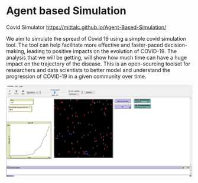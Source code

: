 # Agent based Simulation
 Covid Simulator
https://mittalc.github.io/Agent-Based-Simulation/

We aim to simulate the spread of Covid 19 using a simple covid simulation tool.
The tool can help facilitate more effective and faster-paced decision-making,
leading to positive impacts on the evolution of COVID-19. The analysis that we will
be getting, will show how much time can have a huge impact on the trajectory of
the disease. This is an open-sourcing toolset for researchers and data scientists to
better model and understand the progression of COVID-19 in a given community
over time.

![Alt text](slider_3.png)

